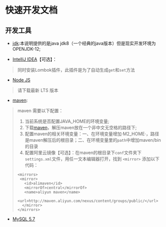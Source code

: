 # 快速开发文档

## 开发工具
* [jdk](https://www.oracle.com/technetwork/java/javase/downloads/jdk8-downloads-2133151.html):本说明提供的是java jdk8（一个经典的java版本）但是现实开发环境为OPENJDK-12;

* [IntelliJ IDEA](https://www.jetbrains.com/idea/download/)【可选】：
> 同时安装Lombok插件，此插件是为了自动生成`get`和`set`方法

* [Node JS](https://nodejs.org/en/)
>请下载最新 LTS 版本

* [maven](http://maven.apache.org/download.html):
> maven 需要以下配置： 
> 1. 当前系统是否配置JAVA_HOME的环境变量;
> 2. 下载[maven](http://maven.apache.org/download.html)，解压maven放在一个非中文无空格的路径下;
> 3. 配置maven的相关环境变量：一、在环境变量增加·M2_HOME·，路径是maven解压后的根目录；二、在环境变量里的`path`中增加maven/bin的目录
> 4. 配置阿里云镜像【可选】：在maven的根目录下`conf`文件夹下`settings.xml`文件，用任一文本编辑器打开，找到 ``<mirror>``
添加以下代码：
>```   
><mirrors>
>  <mirror>
>    <id>alimaven</id>
>    <mirrorOf>central</mirrorOf>
>    <name>aliyun maven</name>
>    <url>http://maven.aliyun.com/nexus/content/groups/public/</url>
>   </mirror>
></mirrors>
>```                                                                     
* [MySQL 5.7](https://dev.mysql.com/downloads/mysql/5.7.html#downloads)